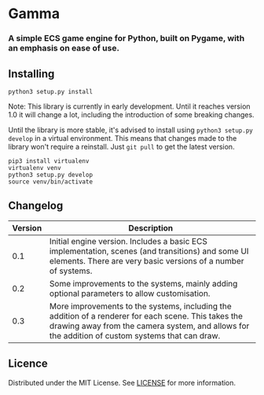 # Gamma

### A simple ECS game engine for Python, built on Pygame, with an emphasis on ease of use.

## Installing

```
python3 setup.py install
```

Note: This library is currently in early development. Until it reaches version 1.0 it will change a lot, including the introduction of some breaking changes.

Until the library is more stable, it's advised to install using `python3 setup.py develop` in a virtual environment. This means that changes made to the library won't require a reinstall. Just `git pull` to get the latest version.

```
pip3 install virtualenv
virtualenv venv
python3 setup.py develop
source venv/bin/activate
```

## Changelog

|Version|Description|
|---|---|
|0.1|Initial engine version. Includes a basic ECS implementation, scenes (and transitions) and some UI elements. There are very basic versions of a number of systems.|
|0.2|Some improvements to the systems, mainly adding optional parameters to allow customisation.|
|0.3|More improvements to the systems, including the addition of a renderer for each scene. This takes the drawing away from the camera system, and allows for the addition of custom systems that can draw.|

## Licence

Distributed under the MIT License. See [LICENSE](LICENSE) for more information.